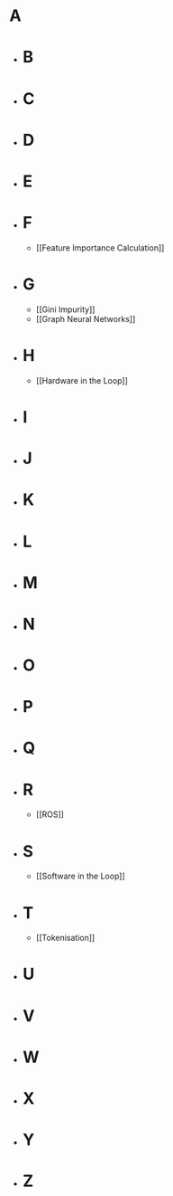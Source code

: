 # A
- # B
- # C
- # D
- # E
- # F
	- [[Feature Importance Calculation]]
- # G
	- [[Gini Impurity]]
	- [[Graph Neural Networks]]
- # H
	- [[Hardware in the Loop]]
- # I
- # J
- # K
- # L
- # M
- # N
- # O
- # P
- # Q
- # R
	- [[ROS]]
- # S
	- [[Software in the Loop]]
- # T
	- [[Tokenisation]]
- # U
- # V
- # W
- # X
- # Y
- # Z